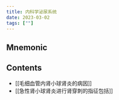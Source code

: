 ```yaml
---
title: 内科学泌尿系统
date: 2023-03-02
tags: [""]
--- 
```


## Mnemonic

## Contents

- [[毛细血管内肾小球肾炎的病因]]
- [[急性肾小球肾炎进行肾穿刺的指征包括]]
